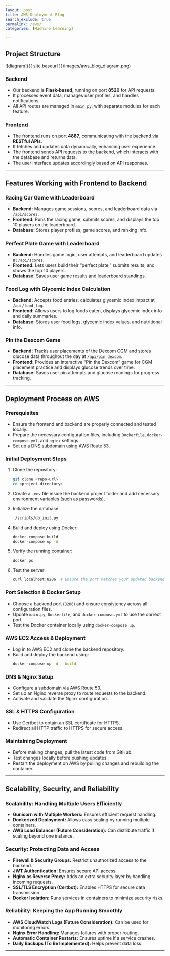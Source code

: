 ```yaml
---
layout: post
title: AWS Deployment Blog
search_exclude: true
permalink: /aws/
categories: [Machine Learning]

---
```


## Project Structure
![diagram]({{ site.baseurl }}/images/aws_blog_diagram.png)

### Backend
- Our backend is **Flask-based**, running on port **8520** for API requests.
- It processes event data, manages user profiles, and handles notifications.
- All API routes are managed in `main.py`, with separate modules for each feature.

### Frontend
- The frontend runs on port **4887**, communicating with the backend via **RESTful APIs**.
- It fetches and updates data dynamically, enhancing user experience.
- The frontend sends API requests to the backend, which interacts with the database and returns data.
- The user interface updates accordingly based on API responses.

---
## Features Working with Frontend to Backend

### Racing Car Game with Leaderboard
- **Backend:** Manages game sessions, scores, and leaderboard data via `/api/scores`.
- **Frontend:** Runs the racing game, submits scores, and displays the top 10 players on the leaderboard.
- **Database:** Stores player profiles, game scores, and ranking info.

### Perfect Plate Game with Leaderboard
- **Backend:** Handles game logic, user attempts, and leaderboard updates at `/api/scores`.
- **Frontend:** Lets users build their “perfect plate,” submits results, and shows the top 10 players.
- **Database:** Saves user game results and leaderboard standings.

### Food Log with Glycemic Index Calculation
- **Backend:** Accepts food entries, calculates glycemic index impact at `/api/food_log`.
- **Frontend:** Allows users to log foods eaten, displays glycemic index info and daily summaries.
- **Database:** Stores user food logs, glycemic index values, and nutritional info.

### Pin the Dexcom Game
- **Backend:** Tracks user placements of the Dexcom CGM and stores glucose data throughout the day at `/api/pin_dexcom`.
- **Frontend:** Provides an interactive “Pin the Dexcom” game for CGM placement practice and displays glucose trends over time.
- **Database:** Saves user pin attempts and glucose readings for progress tracking.

---
## **Deployment Process on AWS**

### Prerequisites  
- Ensure the frontend and backend are properly connected and tested locally.  
- Prepare the necessary configuration files, including `Dockerfile`, `docker-compose.yml`, and `nginx` settings.  
- Set up a DNS subdomain using AWS Route 53.  

### **Initial Deployment Steps**
1. Clone the repository:
   ```sh
   git clone <repo-url>
   cd <project-directory>
   ```

2. Create a `.env` file inside the backend project folder and add necessary environment variables (such as passwords).

3. Initialize the database:
   ```sh
   ./scripts/db_init.py
   ```

4. Build and deploy using Docker:
   ```sh
   docker-compose build
   docker-compose up -d
   ```

5. Verify the running container:
   ```sh
   docker ps
   ```

6. Test the server:
   ```sh
   curl localhost:8206  # Ensure the port matches your updated backend port
   ```

### **Port Selection & Docker Setup**  
- Choose a backend port (`8206`) and ensure consistency across all configuration files.  
- Update `main.py`, `Dockerfile`, and `docker-compose.yml` to use the correct port.  
- Test the Docker container locally using `docker-compose up`.  

### **AWS EC2 Access & Deployment**  
- Log in to AWS EC2 and clone the backend repository.  
- Build and deploy the backend using:
  ```sh
  docker-compose up -d --build
  ```

### **DNS & Nginx Setup**
- Configure a subdomain via AWS Route 53.
- Set up an Nginx reverse proxy to route requests to the backend.
- Activate and validate the Nginx configuration.

### **SSL & HTTPS Configuration**
- Use Certbot to obtain an SSL certificate for HTTPS.
- Redirect all HTTP traffic to HTTPS for secure access.

### **Maintaining Deployment**
- Before making changes, pull the latest code from GitHub.
- Test changes locally before pushing updates.
- Restart the deployment on AWS by pulling changes and rebuilding the container.

---
## **Scalability, Security, and Reliability**  

### **Scalability: Handling Multiple Users Efficiently**  
- **Gunicorn with Multiple Workers:** Ensures efficient request handling.  
- **Dockerized Deployment:** Allows easy scaling by running multiple containers.  
- **AWS Load Balancer (Future Consideration):** Can distribute traffic if scaling beyond one instance.  

### **Security: Protecting Data and Access**  
- **Firewall & Security Groups:** Restrict unauthorized access to the backend.  
- **JWT Authentication:** Ensures secure API access.  
- **Nginx as Reverse Proxy:** Adds an extra security layer by handling incoming requests.  
- **SSL/TLS Encryption (Certbot):** Enables HTTPS for secure data transmission.  
- **Docker Isolation:** Runs services in containers to minimize security risks.  

### **Reliability: Keeping the App Running Smoothly**  
- **AWS CloudWatch Logs (Future Consideration):** Can be used for monitoring errors.  
- **Nginx Error Handling:** Manages failures with proper routing.  
- **Automatic Container Restarts:** Ensures uptime if a service crashes.  
- **Daily Backups (To Be Implemented):** Helps prevent data loss.  

---
